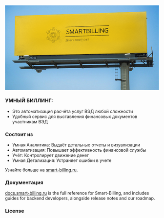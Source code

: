 ![Alt text](static/images/banner-96x96.png?raw=true "smart-billing")

### УМНЫЙ БИЛЛИНГ: 
* Это автоматизация расчёта услуг ВЭД любой сложности
* Удобный сервис для выставления финансовых документов участникам ВЭД

### Состоит из
* Умная Аналитика: Выдаёт детальные отчеты и визуализации
* Автоматизация: Повышает эффективность финансовой службы
* Учёт: Контролирует движение денег
* Умная Детализация:  Устраняет ошибки в учете

Узнайте больше на [smart-billing.ru](https://smart-billing.ru/).

### Документация

[docs.smart-billing.ru](https://docs.smart-billing.ru/) is the full reference for Smart-Billing, and includes guides for backend developers, alongside release notes and our roadmap.

### License

